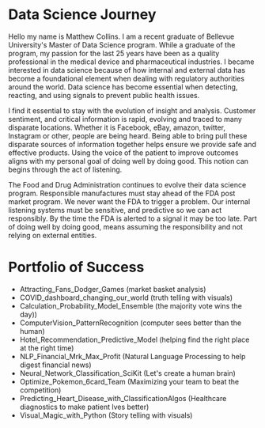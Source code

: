 # Data Science Journey
Hello my name is Matthew Collins. I am a recent graduate of Bellevue University's Master of Data Science program. While a graduate of the program, my passion for the last 25 years have been as a quality professional in the medical device and pharmaceutical industries. I became interested in data science because of how internal and external data has become a foundational element when dealing with regulatory authorities around the world. Data science has become essential when detecting, reacting, and using signals to prevent public health issues.

I find it essential to stay with the evolution of insight and analysis. Customer sentiment, and critical information is rapid, evolving and traced to many disparate locations. Whether it is Facebook, eBay, amazon, twitter, Instagram or other, people are being heard. Being able to bring pull these disparate sources of information together helps ensure we provide safe and effective products. Using the voice of the patient to improve outcomes aligns with my personal goal of doing well by doing good. This notion can begins through the act of listening.

The Food and Drug Administration continues to evolve their data science program. Responsible manufactures must stay ahead of the FDA post market program. We never want the FDA to trigger a problem. Our internal listening systems must be sensitive, and predictive so we can act responsibly. By the time the FDA is alerted to a signal it may be too late. Part of doing well by doing good, means assuming the responsibility and not relying on external entities.

# Portfolio of Success
- Attracting_Fans_Dodger_Games (market basket analysis)
- COVID_dashboard_changing_our_world (truth telling with visuals)
- Calculation_Probability_Model_Ensemble (the majority vote wins the day))
- ComputerVision_PatternRecognition (computer sees better than the human)
- Hotel_Recommendation_Predictive_Model (helping find the right place at the right time)
- NLP_Financial_Mrk_Max_Profit (Natural Language Processing to help digest financial news)
- Neural_Network_Classification_SciKit (Let's create a human brain)
- Optimize_Pokemon_6card_Team (Maximizing your team to beat the competition)
- Predicting_Heart_Disease_with_ClassificationAlgos (Healthcare diagnostics to make patient lves better)
- Visual_Magic_with_Python (Story telling with visuals)
